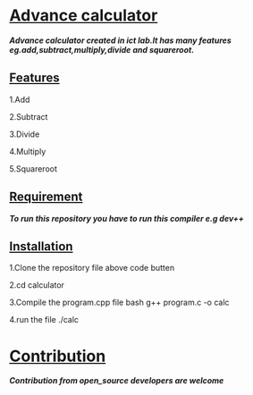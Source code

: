 # <ins>Advance calculator</ins>
***Advance calculator created in ict lab.It has many features eg.add,subtract,multiply,divide and squareroot.***
## <ins>Features</ins>
1.Add

2.Subtract

3.Divide

4.Multiply

5.Squareroot
## <ins>Requirement</ins>
***To run this repository you have to run this compiler e.g dev++***
## <ins>Installation</ins>
1.Clone the repository file above code butten

2.cd calculator

3.Compile the program.cpp file bash g++ program.c -o calc

4.run the file ./calc

# <ins>Contribution</ins>
***Contribution from open_source developers are welcome***
